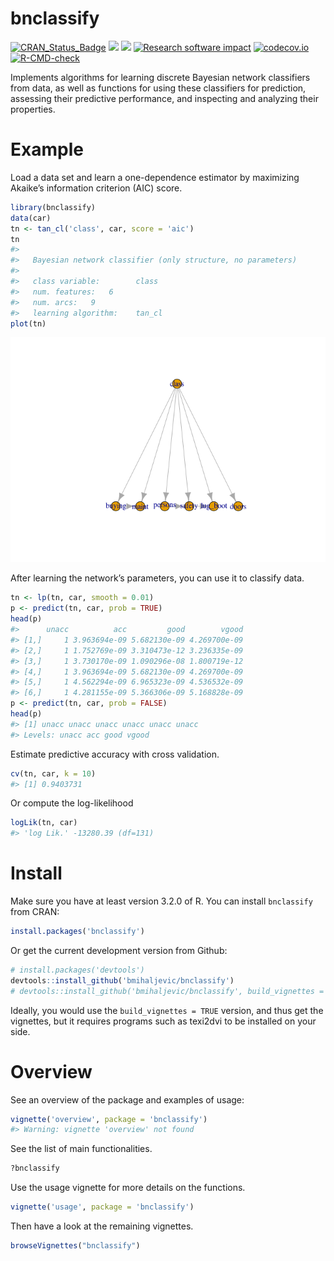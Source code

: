 # bnclassify

[![CRAN_Status_Badge](https://www.r-pkg.org/badges/version/bnclassify)](https://cran.r-project.org/package=bnclassify)
![](https://cranlogs.r-pkg.org/badges/bnclassify?color=yellow)
![](https://cranlogs.r-pkg.org/badges/grand-total/bnclassify?color=yellowgreen)
[![Research software
impact](http://depsy.org/api/package/cran/bnclassify/badge.svg)](http://depsy.org/package/r/bnclassify)
[![codecov.io](https://codecov.io/github/bmihaljevic/bnclassify/coverage.svg?branch=master)](https://codecov.io/github/bmihaljevic/bnclassify?branch=master)
[![R-CMD-check](https://github.com/bmihaljevic/bnclassify/actions/workflows/R-CMD-check.yaml/badge.svg)](https://github.com/bmihaljevic/bnclassify/actions/workflows/R-CMD-check.yaml)

Implements algorithms for learning discrete Bayesian network classifiers
from data, as well as functions for using these classifiers for
prediction, assessing their predictive performance, and inspecting and
analyzing their properties.

# Example

Load a data set and learn a one-dependence estimator by maximizing
Akaike’s information criterion (AIC) score.

``` r
library(bnclassify)
data(car)
tn <- tan_cl('class', car, score = 'aic')
tn
#> 
#>   Bayesian network classifier (only structure, no parameters)
#> 
#>   class variable:        class 
#>   num. features:   6 
#>   num. arcs:   9 
#>   learning algorithm:    tan_cl
plot(tn)
```

![](man/figures/README-unnamed-chunk-2-1.png)

After learning the network’s parameters, you can use it to classify
data.

``` r
tn <- lp(tn, car, smooth = 0.01)
p <- predict(tn, car, prob = TRUE)
head(p)
#>      unacc          acc         good        vgood
#> [1,]     1 3.963694e-09 5.682130e-09 4.269700e-09
#> [2,]     1 1.752769e-09 3.310473e-12 3.236335e-09
#> [3,]     1 3.730170e-09 1.090296e-08 1.800719e-12
#> [4,]     1 3.963694e-09 5.682130e-09 4.269700e-09
#> [5,]     1 4.562294e-09 6.965323e-09 4.536532e-09
#> [6,]     1 4.281155e-09 5.366306e-09 5.168828e-09
p <- predict(tn, car, prob = FALSE)
head(p)
#> [1] unacc unacc unacc unacc unacc unacc
#> Levels: unacc acc good vgood
```

Estimate predictive accuracy with cross validation.

``` r
cv(tn, car, k = 10)
#> [1] 0.9403731
```

Or compute the log-likelihood

``` r
logLik(tn, car)
#> 'log Lik.' -13280.39 (df=131)
```

# Install

Make sure you have at least version 3.2.0 of R. You can install
`bnclassify` from CRAN:

``` r
install.packages('bnclassify')
```

Or get the current development version from Github:

``` r
# install.packages('devtools')
devtools::install_github('bmihaljevic/bnclassify')
# devtools::install_github('bmihaljevic/bnclassify', build_vignettes = TRUE)
```

Ideally, you would use the `build_vignettes = TRUE` version, and thus
get the vignettes, but it requires programs such as texi2dvi to be
installed on your side.

# Overview

See an overview of the package and examples of usage:

``` r
vignette('overview', package = 'bnclassify')
#> Warning: vignette 'overview' not found
```

See the list of main functionalities.

``` r
?bnclassify
```

Use the usage vignette for more details on the functions.

``` r
vignette('usage', package = 'bnclassify')
```

Then have a look at the remaining vignettes.

``` r
browseVignettes("bnclassify")
```
